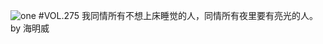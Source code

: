 ![one](http://image.wufazhuce.com/ForKS_okW-qEDNbpArLsiZq00Fd8)
#VOL.275
我同情所有不想上床睡觉的人，同情所有夜里要有亮光的人。by 海明威